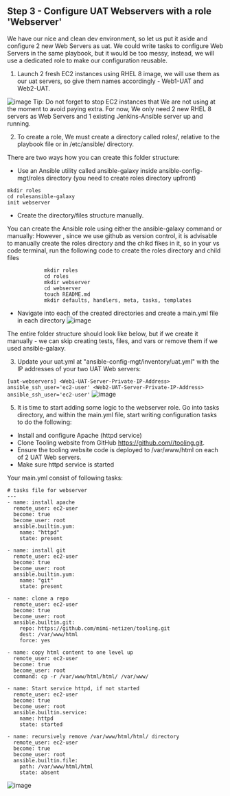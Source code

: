 ## Step 3 - Configure UAT Webservers with a role 'Webserver'

We have our nice and clean dev environment, so let us put it aside and configure 2 new Web Servers as uat. We could write tasks to configure Web Servers in the same playbook, but it would be too messy, instead, we will use a dedicated role to make our configuration reusable.

1. Launch 2 fresh EC2 instances using RHEL 8 image, we will use them as our uat servers, so give them names accordingly - Web1-UAT and Web2-UAT.

![image](https://github.com/user-attachments/assets/96e59e8d-8808-4490-b5e0-3c1af025c3da)
Tip: Do not forget to stop EC2 instances that We are not using at the moment to avoid paying extra. For now, We only need 2 new RHEL 8 servers as Web Servers and 1 existing Jenkins-Ansible server up and running.

2. To create a role, We must create a directory called roles/, relative to the playbook file or in /etc/ansible/ directory.

There are two ways how you can create this folder structure:

- Use an Ansible utility called ansible-galaxy inside ansible-config-mgt/roles directory (you need to create roles directory upfront)

```
mkdir roles
cd rolesansible-galaxy
init webserver
```
- Create the directory/files structure manually.

You can create the Ansible role using either the ansible-galaxy command or manually: However , since we use github as version control, it is advisable to manually create the roles directory and the chikd fikes in it, so in your vs code terminal, run the following code to create the roles directory and child files

```
            mkdir roles
            cd roles
            mkdir webserver
            cd webserver
            touch README.md
            mkdir defaults, handlers, meta, tasks, templates
```
* Navigate into each of the created directories and create a main.yml file in each directory
![image](https://github.com/user-attachments/assets/39236f37-ef39-4e86-956d-bc15e3ad14a0)

The entire folder structure should look like below, but if we create it manually - we can skip creating tests, files, and vars or remove them if we used ansible-galaxy.

3. Update your uat.yml at "ansible-config-mgt/inventory/uat.yml" with the IP addresses of your two UAT Web servers:

``
         [uat-webservers]
         <Web1-UAT-Server-Private-IP-Address> ansible_ssh_user='ec2-user'
         <Web2-UAT-Server-Private-IP-Address> ansible_ssh_user='ec2-user'
``
![image](https://github.com/user-attachments/assets/b43f75bf-f799-496e-90ab-ef28f26e2966)  


5. It is time to start adding some logic to the webserver role. Go into tasks directory, and within the main.yml file, start writing configuration tasks to do the following:

- Install and configure Apache (httpd service)
- Clone Tooling website from GitHub https://github.com//tooling.git.
- Ensure the tooling website code is deployed to /var/www/html on each of 2 UAT Web servers.
- Make sure httpd service is started

Your main.yml consist of following tasks:

```
# tasks file for webserver
---
- name: install apache
  remote_user: ec2-user
  become: true
  become_user: root
  ansible.builtin.yum:
    name: "httpd"
    state: present

- name: install git
  remote_user: ec2-user
  become: true
  become_user: root
  ansible.builtin.yum:
    name: "git"
    state: present

- name: clone a repo
  remote_user: ec2-user
  become: true
  become_user: root
  ansible.builtin.git:
    repo: https://github.com/mimi-netizen/tooling.git
    dest: /var/www/html
    force: yes

- name: copy html content to one level up
  remote_user: ec2-user
  become: true
  become_user: root
  command: cp -r /var/www/html/html/ /var/www/

- name: Start service httpd, if not started
  remote_user: ec2-user
  become: true
  become_user: root
  ansible.builtin.service:
    name: httpd
    state: started

- name: recursively remove /var/www/html/html/ directory
  remote_user: ec2-user
  become: true
  become_user: root
  ansible.builtin.file:
    path: /var/www/html/html
    state: absent
```
![image](https://github.com/user-attachments/assets/da5845a1-df66-40b8-8359-894c7cdc3fe2)
